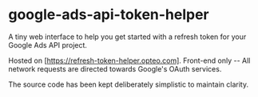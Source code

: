 # google-ads-api-token-helper

A tiny web interface to help you get started with a refresh token for your Google Ads API project.

Hosted on [https://refresh-token-helper.opteo.com]. Front-end only -- All network requests are directed towards Google's OAuth services.

The source code has been kept deliberately simplistic to maintain clarity.
